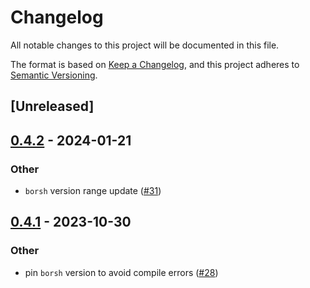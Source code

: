 # Changelog

All notable changes to this project will be documented in this file.

The format is based on [Keep a Changelog](https://keepachangelog.com/en/1.0.0/),
and this project adheres to [Semantic Versioning](https://semver.org/spec/v2.0.0.html).

## [Unreleased]

## [0.4.2](https://github.com/unc/unc-abi-rs/compare/unc-abi-v0.4.1...unc-abi-v0.4.2) - 2024-01-21

### Other

- `borsh` version range update ([#31](https://github.com/unc/unc-abi-rs/pull/31))

## [0.4.1](https://github.com/unc/unc-abi-rs/compare/unc-abi-v0.4.0...unc-abi-v0.4.1) - 2023-10-30

### Other

- pin `borsh` version to avoid compile errors ([#28](https://github.com/unc/unc-abi-rs/pull/28))
